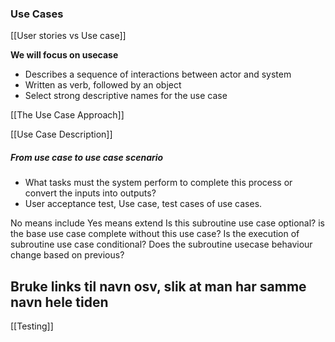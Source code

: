 ### Use Cases
[[User stories vs Use case]]

**We will focus on usecase**
- Describes a sequence of interactions between actor and system
- Written as verb, followed by an object
- Select strong descriptive names for the use case


[[The Use Case Approach]]

[[Use Case Description]]
##### From use case to use case scenario

- What tasks must the system perform to complete this process or convert the inputs into outputs?
- User acceptance test, Use case, test cases of use cases. 


No means include
Yes means extend
Is this subroutine use case optional?
is the base use case complete without this use case?
Is the execution of subroutine use case conditional?
Does the subroutine usecase behaviour change based on previous?




## Bruke links til navn osv, slik at man har samme navn hele tiden


[[Testing]]
